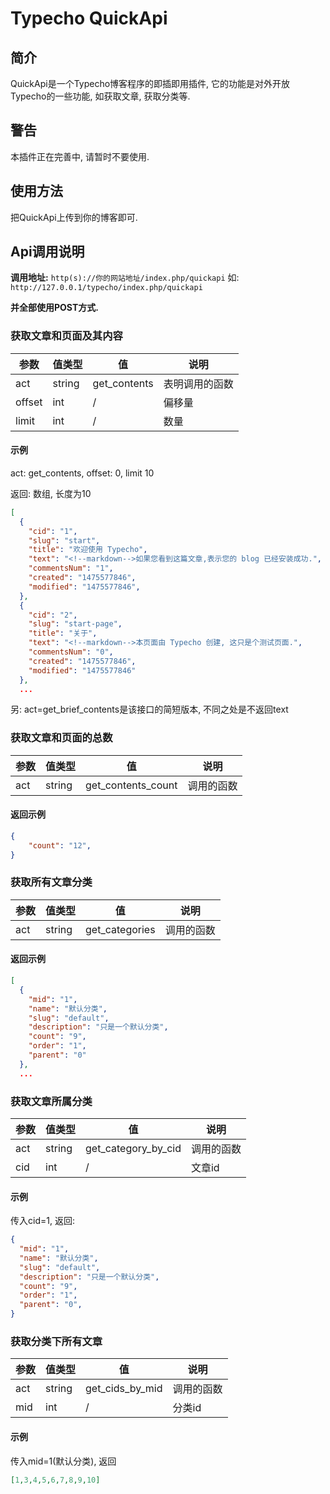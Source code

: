 # Typecho QuickApi

## 简介

QuickApi是一个Typecho博客程序的即插即用插件, 它的功能是对外开放Typecho的一些功能, 如获取文章, 获取分类等.

## 警告

本插件正在完善中, 请暂时不要使用.

## 使用方法

把QuickApi上传到你的博客即可.

## Api调用说明

**调用地址:** `http(s)://你的网站地址/index.php/quickapi` 如: `http://127.0.0.1/typecho/index.php/quickapi`

**并全部使用POST方式.**



### 获取文章和页面及其内容

| 参数     | 值类型    | 值            | 说明      |
| ------ | ------ | ------------ | ------- |
| act    | string | get_contents | 表明调用的函数 |
| offset | int    | /            | 偏移量     |
| limit  | int    | /            | 数量      |

#### 示例

act: get_contents, offset: 0, limit 10

返回: 数组, 长度为10
```json
[
  {
    "cid": "1",
    "slug": "start",
    "title": "欢迎使用 Typecho",
    "text": "<!--markdown-->如果您看到这篇文章,表示您的 blog 已经安装成功.",
    "commentsNum": "1",
    "created": "1475577846",
    "modified": "1475577846",
  },
  {
    "cid": "2",
    "slug": "start-page",
    "title": "关于",
    "text": "<!--markdown-->本页面由 Typecho 创建, 这只是个测试页面.",
    "commentsNum": "0",
    "created": "1475577846",
    "modified": "1475577846"
  },
  ...
```

另: act=get_brief_contents是该接口的简短版本, 不同之处是不返回text
### 获取文章和页面的总数

| 参数   | 值类型    | 值                  | 说明    |
| ---- | ------ | ------------------ | ----- |
| act  | string | get_contents_count | 调用的函数 |



#### 返回示例

```json
{
	"count": "12",
}
```



### 获取所有文章分类

| 参数   | 值类型    | 值              | 说明    |
| ---- | ------ | -------------- | ----- |
| act  | string | get_categories | 调用的函数 |

#### 返回示例

```json
[
  {
    "mid": "1",
    "name": "默认分类",
    "slug": "default",
    "description": "只是一个默认分类",
    "count": "9",
    "order": "1",
    "parent": "0"
  },
  ...
```



### 获取文章所属分类

| 参数   | 值类型    | 值                   | 说明    |
| ---- | ------ | ------------------- | ----- |
| act  | string | get_category_by_cid | 调用的函数 |
| cid  | int    | /                   | 文章id  |

#### 示例

传入cid=1, 返回:

```json
{
  "mid": "1",
  "name": "默认分类",
  "slug": "default",
  "description": "只是一个默认分类",
  "count": "9",
  "order": "1",
  "parent": "0",
}
```



### 获取分类下所有文章

| 参数   | 值类型    | 值               | 说明    |
| ---- | ------ | --------------- | ----- |
| act  | string | get_cids_by_mid | 调用的函数 |
| mid  | int    | /               | 分类id  |

#### 示例

传入mid=1(默认分类), 返回

```json
[1,3,4,5,6,7,8,9,10]
```

